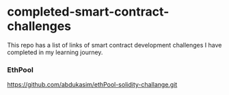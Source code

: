# completed-smart-contract-challenges
This repo has a list of links of smart contract development challenges I have completed in my learning journey.

### EthPool 
https://github.com/abdukasim/ethPool-solidity-challange.git
